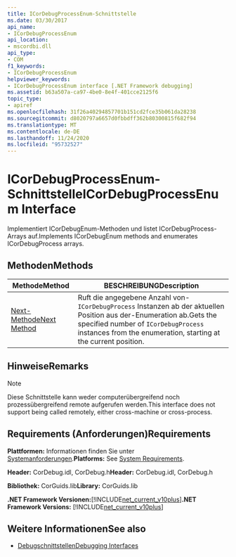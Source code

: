 ```yaml
---
title: ICorDebugProcessEnum-Schnittstelle
ms.date: 03/30/2017
api_name:
- ICorDebugProcessEnum
api_location:
- mscordbi.dll
api_type:
- COM
f1_keywords:
- ICorDebugProcessEnum
helpviewer_keywords:
- ICorDebugProcessEnum interface [.NET Framework debugging]
ms.assetid: b63a507a-ca97-4be0-8e4f-401cce2125f6
topic_type:
- apiref
ms.openlocfilehash: 31f26a40294857701b151cd2fce35b061da28238
ms.sourcegitcommit: d8020797a6657d0fbbdff362b80300815f682f94
ms.translationtype: MT
ms.contentlocale: de-DE
ms.lasthandoff: 11/24/2020
ms.locfileid: "95732527"
---
```

# <a name="icordebugprocessenum-interface"></a><span data-ttu-id="c6ed6-102">ICorDebugProcessEnum-Schnittstelle</span><span class="sxs-lookup"><span data-stu-id="c6ed6-102">ICorDebugProcessEnum Interface</span></span>

<span data-ttu-id="c6ed6-103">Implementiert ICorDebugEnum-Methoden und listet ICorDebugProcess-Arrays auf.</span><span class="sxs-lookup"><span data-stu-id="c6ed6-103">Implements ICorDebugEnum methods and enumerates ICorDebugProcess arrays.</span></span>  
  
## <a name="methods"></a><span data-ttu-id="c6ed6-104">Methoden</span><span class="sxs-lookup"><span data-stu-id="c6ed6-104">Methods</span></span>  
  
|<span data-ttu-id="c6ed6-105">Methode</span><span class="sxs-lookup"><span data-stu-id="c6ed6-105">Method</span></span>|<span data-ttu-id="c6ed6-106">BESCHREIBUNG</span><span class="sxs-lookup"><span data-stu-id="c6ed6-106">Description</span></span>|  
|------------|-----------------|  
|[<span data-ttu-id="c6ed6-107">Next-Methode</span><span class="sxs-lookup"><span data-stu-id="c6ed6-107">Next Method</span></span>](icordebugprocessenum-next-method.md)|<span data-ttu-id="c6ed6-108">Ruft die angegebene Anzahl von- `ICorDebugProcess` Instanzen ab der aktuellen Position aus der-Enumeration ab.</span><span class="sxs-lookup"><span data-stu-id="c6ed6-108">Gets the specified number of `ICorDebugProcess` instances from the enumeration, starting at the current position.</span></span>|  
  
## <a name="remarks"></a><span data-ttu-id="c6ed6-109">Hinweise</span><span class="sxs-lookup"><span data-stu-id="c6ed6-109">Remarks</span></span>  
  
> [!NOTE]
> <span data-ttu-id="c6ed6-110">Diese Schnittstelle kann weder computerübergreifend noch prozessübergreifend remote aufgerufen werden.</span><span class="sxs-lookup"><span data-stu-id="c6ed6-110">This interface does not support being called remotely, either cross-machine or cross-process.</span></span>  
  
## <a name="requirements"></a><span data-ttu-id="c6ed6-111">Requirements (Anforderungen)</span><span class="sxs-lookup"><span data-stu-id="c6ed6-111">Requirements</span></span>  

 <span data-ttu-id="c6ed6-112">**Plattformen:** Informationen finden Sie unter [Systemanforderungen](../../get-started/system-requirements.md).</span><span class="sxs-lookup"><span data-stu-id="c6ed6-112">**Platforms:** See [System Requirements](../../get-started/system-requirements.md).</span></span>  
  
 <span data-ttu-id="c6ed6-113">**Header:** CorDebug.idl, CorDebug.h</span><span class="sxs-lookup"><span data-stu-id="c6ed6-113">**Header:** CorDebug.idl, CorDebug.h</span></span>  
  
 <span data-ttu-id="c6ed6-114">**Bibliothek:** CorGuids.lib</span><span class="sxs-lookup"><span data-stu-id="c6ed6-114">**Library:** CorGuids.lib</span></span>  
  
 <span data-ttu-id="c6ed6-115">**.NET Framework Versionen:**[!INCLUDE[net_current_v10plus](../../../../includes/net-current-v10plus-md.md)]</span><span class="sxs-lookup"><span data-stu-id="c6ed6-115">**.NET Framework Versions:** [!INCLUDE[net_current_v10plus](../../../../includes/net-current-v10plus-md.md)]</span></span>  
  
## <a name="see-also"></a><span data-ttu-id="c6ed6-116">Weitere Informationen</span><span class="sxs-lookup"><span data-stu-id="c6ed6-116">See also</span></span>

- [<span data-ttu-id="c6ed6-117">Debugschnittstellen</span><span class="sxs-lookup"><span data-stu-id="c6ed6-117">Debugging Interfaces</span></span>](debugging-interfaces.md)

